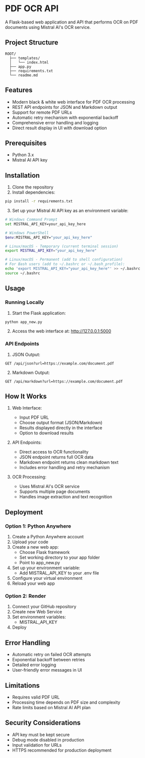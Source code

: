 # PDF OCR API

A Flask-based web application and API that performs OCR on PDF documents using Mistral AI's OCR service.

## Project Structure

```
ROOT/
  ├── templates/
  │   └── index.html
  ├── app.py
  ├── requirements.txt
  └── readme.md
```

## Features

- Modern black & white web interface for PDF OCR processing
- REST API endpoints for JSON and Markdown output
- Support for remote PDF URLs
- Automatic retry mechanism with exponential backoff
- Comprehensive error handling and logging
- Direct result display in UI with download option

## Prerequisites

- Python 3.x
- Mistral AI API key

## Installation

1. Clone the repository
2. Install dependencies:

```bash
pip install -r requirements.txt
```

3. Set up your Mistral AI API key as an environment variable:

```bash
# Windows Command Prompt
set MISTRAL_API_KEY=your_api_key_here

# Windows PowerShell
$env:MISTRAL_API_KEY="your_api_key_here"

# Linux/macOS - Temporary (current terminal session)
export MISTRAL_API_KEY="your_api_key_here"

# Linux/macOS - Permanent (add to shell configuration)
# For Bash users (add to ~/.bashrc or ~/.bash_profile):
echo 'export MISTRAL_API_KEY="your_api_key_here"' >> ~/.bashrc
source ~/.bashrc
```

## Usage

### Running Locally

1. Start the Flask application:

```bash
python app_new.py
```

2. Access the web interface at: http://127.0.0.1:5000

### API Endpoints

1. JSON Output:

```plaintext
GET /api/json?url=https://example.com/document.pdf
```

2. Markdown Output:

```plaintext
GET /api/markdown?url=https://example.com/document.pdf
```

## How It Works

1. Web Interface:

   - Input PDF URL
   - Choose output format (JSON/Markdown)
   - Results displayed directly in the interface
   - Option to download results

2. API Endpoints:

   - Direct access to OCR functionality
   - JSON endpoint returns full OCR data
   - Markdown endpoint returns clean markdown text
   - Includes error handling and retry mechanism

3. OCR Processing:
   - Uses Mistral AI's OCR service
   - Supports multiple page documents
   - Handles image extraction and text recognition

## Deployment

### Option 1: Python Anywhere

1. Create a Python Anywhere account
2. Upload your code
3. Create a new web app:
   - Choose Flask framework
   - Set working directory to your app folder
   - Point to app_new.py
4. Set up your environment variable:
   - Add MISTRAL_API_KEY to your .env file
5. Configure your virtual environment
6. Reload your web app

### Option 2: Render

1. Connect your GitHub repository
2. Create new Web Service
3. Set environment variables:
   - MISTRAL_API_KEY
4. Deploy

## Error Handling

- Automatic retry on failed OCR attempts
- Exponential backoff between retries
- Detailed error logging
- User-friendly error messages in UI

## Limitations

- Requires valid PDF URL
- Processing time depends on PDF size and complexity
- Rate limits based on Mistral AI API plan

## Security Considerations

- API key must be kept secure
- Debug mode disabled in production
- Input validation for URLs
- HTTPS recommended for production deployment
